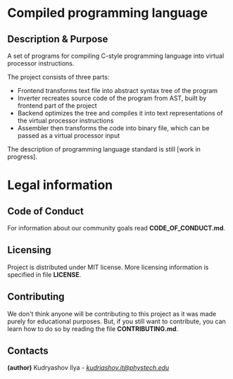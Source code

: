 # Compiled programming language
## Description & Purpose
A set of programs for compiling C-style programming language into virtual processor instructions.

The project consists of three parts:
 - Frontend transforms text file into abstract syntax tree of the program
 - Inverter recreates source code of the program from AST, built by frontend part of the project
 - Backend optimizes the tree and compiles it into text representations of the virtual processor instructions
 - Assembler then transforms the code into binary file, which can be passed as a virtual processor input

The description of programming language standard is still [work in progress].

# Legal information

## Code of Conduct
For information about our community goals read **CODE_OF_CONDUCT.md**.
## Licensing
Project is distributed under MIT license. More licensing information is specified in file **LICENSE**.
## Contributing
We don't think anyone will be contributing to this project as it was made purely for educational purposes.
But, if you still want to contribute, you can learn how to do so by reading the file **CONTRIBUTING.md**.
## Contacts
**(author)** Kudryashov Ilya - *kudriashov.it@phystech.edu*